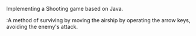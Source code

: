 Implementing a Shooting game based on Java.
<Game programming final assignment>
  
:A method of surviving by moving the airship by operating the arrow keys, avoiding the enemy's attack.
